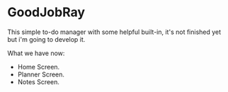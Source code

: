 # GoodJobRay
This simple to-do manager with some helpful built-in, it's not finished yet but i'm going to develop it.

What we have now:
  - Home Screen. 
  - Planner Screen.
  - Notes Screen.
